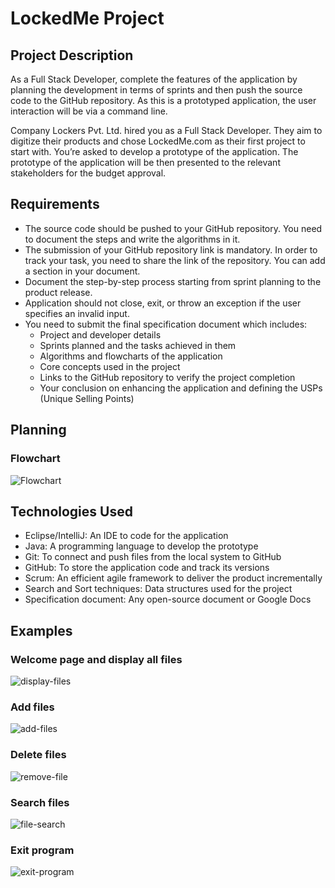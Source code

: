 # LockedMe Project

## Project Description

As a Full Stack Developer, complete the features of the application by planning the development in terms of sprints and then push the source code to the GitHub repository. As this is a prototyped application, the user interaction will be via a command line.

Company Lockers Pvt. Ltd. hired you as a Full Stack Developer. They aim to digitize their products and chose LockedMe.com as their first project to start with. You’re asked to develop a prototype of the application. The prototype of the application will be then presented to the relevant stakeholders for the budget approval.

## Requirements

- The source code should be pushed to your GitHub repository. You need to document the steps and write the algorithms in it.
- The submission of your GitHub repository link is mandatory. In order to track your task, you need to share the link of the repository. You can add a section in your document.
- Document the step-by-step process starting from sprint planning to the product release.
- Application should not close, exit, or throw an exception if the user specifies an invalid input.
- You need to submit the final specification document which includes:
  - Project and developer details
  - Sprints planned and the tasks achieved in them
  - Algorithms and flowcharts of the application
  - Core concepts used in the project
  - Links to the GitHub repository to verify the project completion
  - Your conclusion on enhancing the application and defining the USPs (Unique Selling Points)

## Planning

### Flowchart

![Flowchart](https://user-images.githubusercontent.com/58124052/104653073-aab8b880-567f-11eb-8876-fb503ce1c90e.png)

## Technologies Used

- Eclipse/IntelliJ: An IDE to code for the application
- Java: A programming language to develop the prototype
- Git: To connect and push files from the local system to GitHub
- GitHub: To store the application code and track its versions
- Scrum: An efficient agile framework to deliver the product incrementally
- Search and Sort techniques: Data structures used for the project
- Specification document: Any open-source document or Google Docs

## Examples

### Welcome page and display all files

![display-files](https://user-images.githubusercontent.com/58124052/104829307-1f365780-5838-11eb-8302-b8582a28713e.png)

### Add files

![add-files](https://user-images.githubusercontent.com/58124052/104829308-22c9de80-5838-11eb-8dfc-83b77d37350f.png)

### Delete files

![remove-file](https://user-images.githubusercontent.com/58124052/104829320-2bbab000-5838-11eb-9df6-e800a6a24af6.png)

### Search files

![file-search](https://user-images.githubusercontent.com/58124052/104829312-25c4cf00-5838-11eb-937c-44a292ee167c.png)

### Exit program

![exit-program](https://user-images.githubusercontent.com/58124052/104829316-29585600-5838-11eb-9618-98d364e768d6.png)
